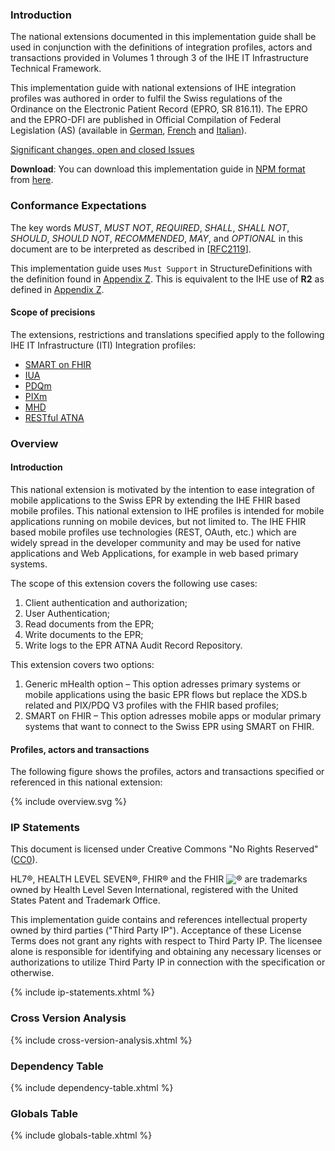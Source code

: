 ### Introduction

The national extensions documented in this implementation guide shall be used in conjunction with the definitions of integration 
profiles, actors and transactions provided in Volumes 1 through 3 of the IHE IT Infrastructure Technical Framework.

This implementation guide with national extensions of IHE integration profiles was authored in order to fulfil the Swiss
regulations of the Ordinance on the Electronic Patient Record (EPRO, SR 816.11). The EPRO and the
EPRO-DFI are published in Official Compilation of Federal Legislation (AS) (available in [German](https://www.admin.ch/opc/de/classified-compilation/20111795/index.html), [French](https://www.admin.ch/opc/fr/classified-compilation/20111795/index.html)
and [Italian](https://www.admin.ch/opc/it/classified-compilation/20111795/index.html)).

<div markdown="1" class="stu-note">

[Significant changes, open and closed Issues](openissues.html)

</div>

**Download**: You can download this implementation guide in [NPM format](https://confluence.hl7.org/display/FHIR/NPM+Package+Specification) from [here](package.tgz).

### Conformance Expectations

The key words *MUST*, *MUST NOT*, *REQUIRED*, *SHALL*, *SHALL NOT*, *SHOULD*, *SHOULD NOT*, 
*RECOMMENDED*, *MAY*, and *OPTIONAL* in this document are to be interpreted as described in
[[RFC2119](https://www.ietf.org/rfc/rfc2119.txt)].

This implementation guide uses `Must Support` in StructureDefinitions with the definition found in [Appendix Z](https://profiles.ihe.net/ITI/TF/Volume2/ch-Z.html#z.10-profiling-conventions-for-constraints-on-fhir). This is equivalent to the IHE use of **R2** as defined in [Appendix Z](https://profiles.ihe.net/ITI/TF/Volume2/ch-Z.html#z.10-profiling-conventions-for-constraints-on-fhir).

#### Scope of precisions
The extensions, restrictions and translations specified apply to the following IHE IT Infrastructure (ITI) Integration profiles:

* [SMART on FHIR](http://www.hl7.org/fhir/smart-app-launch/)
* [IUA](https://profiles.ihe.net/ITI/IUA/index.html)
* [PDQm](https://profiles.ihe.net/ITI/PDQm/index.html)
* [PIXm](https://profiles.ihe.net/ITI/PIXm/index.html)
* [MHD](https://profiles.ihe.net/ITI/MHD/index.html)
* [RESTful ATNA](https://www.ihe.net/uploadedFiles/Documents/ITI/IHE_ITI_Suppl_RESTful-ATNA.pdf)

### Overview

#### Introduction

This national extension is motivated by the intention to ease integration of mobile applications to the Swiss EPR by extending the IHE FHIR based mobile profiles. This national extension to IHE profiles is intended for mobile applications running on mobile devices, but not limited to. The IHE FHIR based mobile profiles use technologies (REST, OAuth, etc.) which are widely spread in the developer community and may be used for native applications and Web Applications, for example in web based primary systems.

The scope of this extension covers the following use cases:
1.	Client authentication and authorization; 
2.	User Authentication; 
3.	Read documents from the EPR;
4.	Write documents to the EPR; 
5.	Write logs to the EPR ATNA Audit Record Repository.   

This extension covers two options:
1. Generic mHealth option – This option adresses primary systems or mobile applications using the basic EPR flows but replace the XDS.b related and PIX/PDQ V3 profiles with the FHIR based profiles;
2. SMART on FHIR – This option adresses mobile apps or modular primary systems that want to connect to the Swiss EPR using SMART on FHIR.

#### Profiles, actors and transactions

The following figure shows the profiles, actors and transactions specified or referenced in this national extension:

<div>{% include overview.svg %}</div>

### IP Statements
This document is licensed under Creative Commons "No Rights Reserved" ([CC0](https://creativecommons.org/publicdomain/zero/1.0/)).

HL7®, HEALTH LEVEL SEVEN®, FHIR® and the FHIR <img src="icon-fhir-16.png" style="float: none; margin: 0px; padding: 0px; vertical-align: bottom"/>&reg; are trademarks owned by Health Level Seven International, registered with the United States Patent and Trademark Office.

This implementation guide contains and references intellectual property owned by third parties ("Third Party IP"). Acceptance of these License Terms does not grant any rights with respect to Third Party IP. The licensee alone is responsible for identifying and obtaining any necessary licenses or authorizations to utilize Third Party IP in connection with the specification or otherwise.

{% include ip-statements.xhtml %}

### Cross Version Analysis

{% include cross-version-analysis.xhtml %}

### Dependency Table

{% include dependency-table.xhtml %}

### Globals Table

{% include globals-table.xhtml %}
